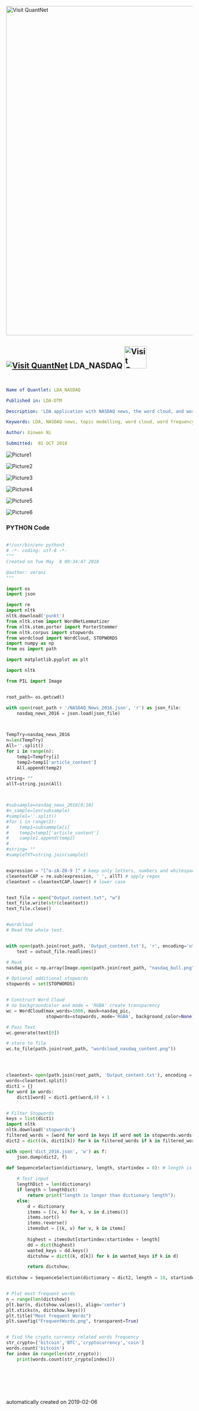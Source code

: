 [<img src="https://github.com/QuantLet/Styleguide-and-FAQ/blob/master/pictures/banner.png" width="888" alt="Visit QuantNet">](http://quantlet.de/)

## [<img src="https://github.com/QuantLet/Styleguide-and-FAQ/blob/master/pictures/qloqo.png" alt="Visit QuantNet">](http://quantlet.de/) **LDA_NASDAQ** [<img src="https://github.com/QuantLet/Styleguide-and-FAQ/blob/master/pictures/QN2.png" width="60" alt="Visit QuantNet 2.0">](http://quantlet.de/)

```yaml


Name of Quantlet: LDA_NASDAQ   

Published in: LDA-DTM

Description: 'LDA application with NASDAQ news, the word cloud, and word frequency' 

Keywords: LDA, NASDAQ news, topic modelling, word cloud, word frequency

Author: Xinwen Ni

Submitted:  01 OCT 2018

```

![Picture1](FrequentWords.png)

![Picture2](WallStr.png)

![Picture3](bull+bear.png)

![Picture4](nasdaq_bull.png)

![Picture5](wordcloud_nasdaq_bull+bear.png)

![Picture6](wordcloud_nasdaq_content.png)

### PYTHON Code
```python

#!/usr/bin/env python3
# -*- coding: utf-8 -*-
"""
Created on Tue May  8 09:34:47 2018

@author: verani
"""

import os
import json

import re
import nltk
nltk.download('punkt')
from nltk.stem import WordNetLemmatizer 
from nltk.stem.porter import PorterStemmer
from nltk.corpus import stopwords
from wordcloud import WordCloud, STOPWORDS
import numpy as np
from os import path

import matplotlib.pyplot as plt

import nltk

from PIL import Image


root_path= os.getcwd()

with open(root_path + '/NASDAQ_News_2016.json', 'r') as json_file:
    nasdaq_news_2016 = json.load(json_file)
    


TempTry=nasdaq_news_2016
n=len(TempTry)
All=''.split()
for i in range(n):
    temp1=TempTry[i]
    temp2=temp1['article_content']
    All.append(temp2)

string= ""
allT=string.join(All)



#subsample=nasdaq_news_2016[0:10]
#n_sample=len(subsample)
#sample1=''.split()
#for i in range(2):
#    temp1=subsammple[i]
#    temp2=temp1['article_content']
#    sample1.append(temp2)
#
#string= ""
#sampleTXT=string.join(sample1)


expression = "[^a-zA-Z0-9 ]" # keep only letters, numbers and whitespace
cleantextCAP = re.sub(expression, ' ', allT) # apply regex
cleantext = cleantextCAP.lower() # lower case 


text_file = open("Output_content.txt", "w")
text_file.write(str(cleantext))
text_file.close()


#wordcloud 
# Read the whole text.


with open(path.join(root_path, 'Output_content.txt'), 'r', encoding='utf-8', errors='ignore') as outout_file:
    text = outout_file.readlines()

# Mask
nasdaq_pic = np.array(Image.open(path.join(root_path, "nasdaq_bull.png")))

# Optional additional stopwords
stopwords = set(STOPWORDS)


# Construct Word Cloud
# no backgroundcolor and mode = 'RGBA' create transparency
wc = WordCloud(max_words=1000, mask=nasdaq_pic,
               stopwords=stopwords, mode='RGBA', background_color=None)

# Pass Text
wc.generate(text[0])

# store to file
wc.to_file(path.join(root_path, "wordcloud_nasdaq_content.png"))




cleantext= open(path.join(root_path, 'Output_content.txt'), encoding = "utf8").read()
words=cleantext.split()
dict1 = {}
for word in words:			
    dict1[word] = dict1.get(word,0) + 1


# Filter Stopwords
keys = list(dict1)
import nltk
nltk.download('stopwords')
filtered_words = [word for word in keys if word not in stopwords.words('english')]
dict2 = dict((k, dict1[k]) for k in filtered_words if k in filtered_words)

with open('dict_2016.json', 'w') as f:
    json.dump(dict2, f)

def SequenceSelection(dictionary, length, startindex = 0): # length is length of highest consecutive value vector
    
    # Test input
    lengthDict = len(dictionary)
    if length > lengthDict:
        return print("length is longer than dictionary length");
    else:
        d = dictionary
        items = [(v, k) for k, v in d.items()]
        items.sort()
        items.reverse()   
        itemsOut = [(k, v) for v, k in items]
    
        highest = itemsOut[startindex:startindex + length]
        dd = dict(highest)
        wanted_keys = dd.keys()
        dictshow = dict((k, d[k]) for k in wanted_keys if k in d)

        return dictshow;
    
dictshow = SequenceSelection(dictionary = dict2, length = 10, startindex = 0)


# Plot most frequent words
n = range(len(dictshow))
plt.bar(n, dictshow.values(), align='center')
plt.xticks(n, dictshow.keys())
plt.title("Most frequent Words")
plt.savefig("FrequentWords.png", transparent=True)


# find the crypto currency related words frequency
str_crypto=['bitcoin','BTC','cryptocurrency','coin']
words.count('bitcoin')
for index in range(len(str_crypto)):
    print(words.count(str_crypto[index]))








```

automatically created on 2019-02-06